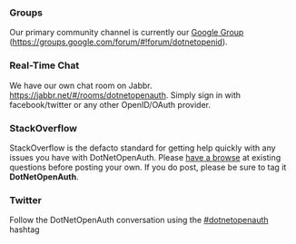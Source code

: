 ### Groups
Our primary community channel is currently our [Google Group](https://groups.google.com/forum/#!forum/dotnetopenid) (https://groups.google.com/forum/#!forum/dotnetopenid). 
### Real-Time Chat
We have our own chat room on Jabbr. https://jabbr.net/#/rooms/dotnetopenauth. Simply sign in with facebook/twitter or any other OpenID/OAuth provider.
### StackOverflow
StackOverflow is the defacto standard for getting help quickly with any issues you have with DotNetOpenAuth. Please [have a browse](http://stackoverflow.com/questions/tagged/dotnetopenauth) at existing questions before posting your own. If you do post, please be sure to tag it **DotNetOpenAuth**.
### Twitter
Follow the DotNetOpenAuth conversation using the [#dotnetopenauth](https://twitter.com/#!/search/%23dotnetopenauth) hashtag